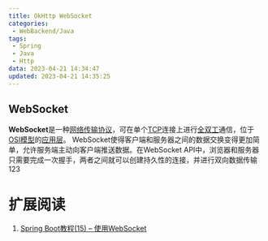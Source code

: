 ```yaml
---
title: OkHttp WebSocket
categories:
 - WebBackend/Java
tags:
 - Spring
 - Java
 - Http
data: 2023-04-21 14:34:47
updated: 2023-04-21 14:35:25
---
```



## WebSocket

**WebSocket**是一种[网络传输协议](https://zh.wikipedia.org/wiki/%E7%BD%91%E7%BB%9C%E4%BC%A0%E8%BE%93%E5%8D%8F%E8%AE%AE "网络传输协议")，可在单个[TCP](https://zh.wikipedia.org/wiki/%E4%BC%A0%E8%BE%93%E6%8E%A7%E5%88%B6%E5%8D%8F%E8%AE%AE "传输控制协议")连接上进行[全双工](https://zh.wikipedia.org/wiki/%E5%85%A8%E9%9B%99%E5%B7%A5 "全双工")通信，位于[OSI模型](https://zh.wikipedia.org/wiki/OSI%E6%A8%A1%E5%9E%8B "OSI模型")的[应用层](https://zh.wikipedia.org/wiki/%E5%BA%94%E7%94%A8%E5%B1%82 "应用层")。
WebSocket使得客户端和服务器之间的数据交换变得更加简单，允许服务端主动向客户端推送数据。在WebSocket API中，浏览器和服务器只需要完成一次握手，两者之间就可以创建持久性的连接，并进行双向数据传输123

# 扩展阅读

1. [Spring Boot教程(15) – 使用WebSocket](https://zhuanlan.zhihu.com/p/80971113)